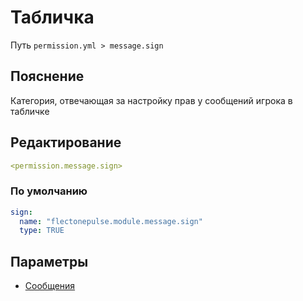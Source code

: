 # Табличка
Путь `permission.yml > message.sign`

## Пояснение
Категория, отвечающая за настройку прав у сообщений игрока в табличке

## Редактирование
```yaml
<permission.message.sign>
```

### По умолчанию
```yaml
sign:
  name: "flectonepulse.module.message.sign"
  type: TRUE
```

## Параметры

- [Сообщения](/docs/message/sign/)

<!--@include: @/parts/permission/permissionTier3.md-->


